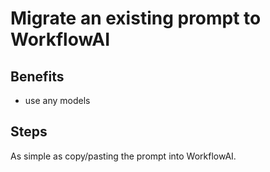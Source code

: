 # Migrate an existing prompt to WorkflowAI

## Benefits
- use any models

## Steps

As simple as copy/pasting the prompt into WorkflowAI.

